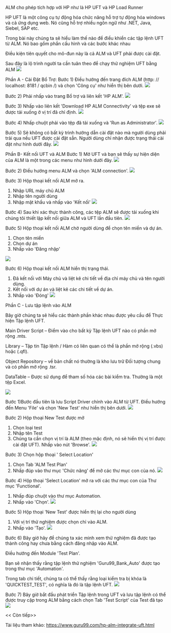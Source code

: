 ALM cho phép tích hợp với HP như là HP UFT và HP Load Runner

HP UFT là một công cụ tự động hóa chức năng hỗ trợ tự động hóa windows và cả ứng dụng web. Nó cũng hỗ trợ nhiều ngôn ngữ như  .NET, Java, Siebel, SAP etc.

Trong bài này chúng ta sẽ hiểu làm thế nào để điều khiển các tập lệnh UFT từ ALM. Nó bao gồm phần cấu hình và các bước khác nhau

Điều kiện tiên quyết cho mô-đun này là cả ALM và UFT phải được cài đặt.

Sau đây là lộ trình người ta cần tuân theo để chạy thử nghiệm UFT bằng ALM
![](https://images.viblo.asia/528bfb99-d8d8-498d-b830-fc7d8d0e6c9a.PNG)

Phần A - Cài Đặt Bổ Trợ:
Bước 1) Điều hướng đến trang đích ALM (http: // localhost: 8181 / qcbin /) và chọn 'Công cụ' như hiển thị bên dưới.
![](https://images.viblo.asia/c4f94280-354b-41ec-a856-11af607cf31c.PNG)

Bước 2) Phải nhấp vào trang Bổ trợ và liên kết 'HP ALM'.
![](https://images.viblo.asia/008fdbef-ace4-4f8a-9bd5-f2284e17f199.PNG)

Bước 3) Nhấp vào liên kết 'Download HP ALM Connectivity' và tệp exe sẽ được tải xuống ở vị trí đã chỉ định.
![](https://images.viblo.asia/0a956505-2dba-49d9-ba38-66b2bdf3427d.PNG)

Bước 4) Nhấp chuột phải vào tệp đã tải xuống và 'Run as Administrator'.
![](https://images.viblo.asia/0869df6c-d0b3-4401-9201-6703f0930424.PNG)

Bước 5) Sẽ không có bất kỳ trình hướng dẫn cài đặt nào mà người dùng phải trải qua nếu UFT được cài đặt sẵn. Người dùng chỉ nhận được trạng thái cài đặt như hình dưới đây.
![](https://images.viblo.asia/e32935ca-1984-4b04-96f1-ae9a0e9232ae.PNG)

Phần B- Kết nối UFT và ALM
Bước 1) Mở UFT và bạn sẽ thấy sự hiện diện của ALM là một trong các menu như hình dưới đây.
![](https://images.viblo.asia/984b833c-1804-43cb-ab6a-a91bd8408863.PNG)

Bước 2) Điều hướng menu ALM và chọn 'ALM connection'.
![](https://images.viblo.asia/ead01774-37b5-4289-93c2-bc87ae511fdb.PNG)

Bước 3) Hộp thoại kết nối ALM mở ra.

1. Nhập URL máy chủ ALM
2. Nhập tên người dùng
3. Nhập mật khẩu và nhấp vào 'Kết nối'
![](https://images.viblo.asia/3733bbfe-3e8f-4292-bf0f-2efeb0750fe9.PNG)


Bước 4) Sau khi xác thực thành công, các tệp ALM sẽ được tải xuống khi chúng tôi thiết lập kết nối giữa ALM và UFT lần đầu tiên.
![](https://images.viblo.asia/b43b60bc-b16e-454d-bba2-ebd3f8e5bf4b.PNG)

Bước 5) Hộp thoại kết nối ALM chờ người dùng để chọn tên miền và dự án.
1. Chọn tên miền
2. Chọn dự án
3. Nhấp vào 'Đăng nhập'

![](https://images.viblo.asia/0bc12bc5-bd9c-4d98-ba71-e920f03bf0a6.PNG)

Bước 6) Hộp thoại kết nối ALM hiển thị trạng thái.

1. Đã kết nối với Máy chủ và liệt kê chi tiết về địa chỉ máy chủ và tên người dùng.
2. Kết nối với dự án và liệt kê các chi tiết về dự án.
3. Nhấp vào 'Đóng'
![](https://images.viblo.asia/6141aaa2-192d-4d22-81cc-84f5fb7d1766.PNG)


Phần C - Lưu tập lệnh vào ALM

Bây giờ chúng ta sẽ hiểu các thành phần khác nhau được yêu cầu để Thực hiện Tập lệnh UFT.

Main Driver Script – Điểm vào cho bất kỳ Tập lệnh UFT nào có phần mở rộng .mts.

Library – Tập tin Tập lệnh / Hàm có liên quan có thể là phần mở rộng (.vbs) hoặc (.qfl).

Object Repository – về bản chất nó thường là kho lưu trữ Đối tượng chung  và có phần mở rộng .tsr.

DataTable – Được sử dụng để tham số hóa các bài kiểm tra. Thường là một tệp Excel.

![](https://images.viblo.asia/83cea3b4-076f-4b8a-81cc-f94b30e9f406.PNG)


Bước 1)Bước đầu tiên là lưu Script Driver chính vào ALM từ UFT. Điều hướng đến Menu 'File' và chọn 'New Test' như hiển thị bên dưới.
![](https://images.viblo.asia/6ba4d94f-a5e1-4a19-b705-b8b735637a5d.PNG)


Bước 2) Hộp thoại New Test được mở
1. Chọn loại test
2. Nhập tên Test
3. Chúng ta cần chọn vị trí là ALM (theo mặc định, nó sẽ hiển thị vị trí được cài đặt UFT). Nhấp vào nút 'Browse'.
![](https://images.viblo.asia/bdc3d0ff-cd6e-4698-8ca4-597378f7e908.PNG)


Bước 3) Chọn hộp thoại ' Select Location'
1. Chọn Tab 'ALM Test Plan'
2. Nhấp đúp vào thư mục 'Chức năng' để mở các thư mục con của nó.
![](https://images.viblo.asia/127af91f-9bfa-4327-b3a9-fb67a198703e.PNG)

Bước 4) Hộp thoại 'Select Location' mở ra với các thư mục con của Thư mục 'Functional'.

1. Nhấp đúp chuột vào thư mục Automation.
2. Nhấp vào 'Chọn'.
![](https://images.viblo.asia/48f3d698-31fb-47b8-896f-25e3ea1dbff5.PNG)

Bước 5) Hộp thoại 'New Test' được hiển thị lại cho người dùng

1. Với vị trí thử nghiệm được chọn chỉ vào ALM.
2. Nhấp vào 'Tạo'.
![](https://images.viblo.asia/acc7ccc4-0125-475c-8091-88465ab9e2e4.PNG)

Bước 6) Bây giờ hãy để chúng ta xác minh xem thử nghiệm đã được tạo thành công hay chưa bằng cách đăng nhập vào ALM.

Điều hướng đến Module 'Test Plan'.

Bạn sẽ nhận thấy rằng tập lệnh thử nghiệm 'Guru99_Bank_Auto' được tạo trong thư mục 'Automation'.

Trong tab chi tiết, chúng ta có thể thấy rằng loại kiểm tra bị khóa là 'QUICKTEST_TEST', có nghĩa là đó là tập lệnh UFT.
![](https://images.viblo.asia/39481ca6-799e-4324-8b35-035b272c1df7.PNG)

Bước 7) Bây giờ bắt đầu phát triển Tập lệnh trong UFT và lưu tập lệnh có thể được truy cập trong ALM bằng cách chọn Tab 'Test Script' của Test đã tạo
![](https://images.viblo.asia/0869d58f-e0f1-480f-92b3-be45544c8706.PNG)

<< Còn tiếp>> 

Tài liệu tham khảo: https://www.guru99.com/hp-alm-integrate-uft.html